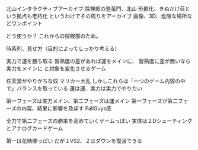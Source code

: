 
北山インタラクティブアーカイブ
探検部の登竜門、北山
形骸化、きぬかけ荘という拠点も老朽化
というわけでその周りをアーカイブ
画像、3D、危険な場所などワンポイント

どう使うか？
これからの探検部のため。

時系列、見せ方（目的によってしっかり考える）


実力で運を勝ち取る
習熟度の差があれば運をメインに、
習熟度に差が無いなら実力をメインに
と対象を変化させるゲーム

任天堂がやりがちな奴
マリカー大乱
しかしこれらは「一つのゲーム内容の中で」バランスを取っている
運は運、実力は実力でやりたい

第一フェーズは実力メイン、第二フェーズは運メイン
第一フェーズが第二フェーズの内容、結果に影響を及ぼす
FallGuys感

全力で第二フェーズの勝率を高めていくゲームっぽい
実体は２Dシューティングとアナログカードゲーム

第一は花映塚っぽい
だが１VS2、２はダウンを復活できる


